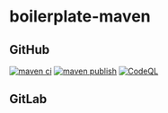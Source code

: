 # boilerplate-maven

## GitHub

[![maven ci](https://github.com/kannkyo/boilerplate-maven/actions/workflows/maven-ci.yml/badge.svg)](https://github.com/kannkyo/boilerplate-maven/actions/workflows/maven-ci.yml) [![maven publish](https://github.com/kannkyo/boilerplate-maven/actions/workflows/maven-publish.yml/badge.svg)](https://github.com/kannkyo/boilerplate-maven/actions/workflows/maven-publish.yml) [![CodeQL](https://github.com/kannkyo/boilerplate-maven/actions/workflows/codeql-analysis.yml/badge.svg)](https://github.com/kannkyo/boilerplate-maven/actions/workflows/codeql-analysis.yml)

## GitLab
